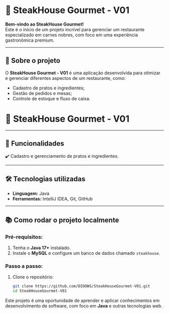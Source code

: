 # 🥩 SteakHouse Gourmet - V01  

**Bem-vindo ao SteakHouse Gourmet!**  
Este é o início de um projeto incrível para gerenciar um restaurante especializado em carnes nobres, com foco em uma experiência gastronômica premium.  

---

## 📌 **Sobre o projeto**  
O **SteakHouse Gourmet - V01** é uma aplicação desenvolvida para otimizar e gerenciar diferentes aspectos de um restaurante, como:  
- Cadastro de pratos e ingredientes;  
- Gestão de pedidos e mesas;  
- Controle de estoque e fluxo de caixa.  
# 🥩 SteakHouse Gourmet - V01  


---

## 🚀 **Funcionalidades**  
✔️ Cadastro e gerenciamento de pratos e ingredientes.  

---

## 🛠 **Tecnologias utilizadas**  
- **Linguagem:** Java  
- **Ferramentas:** IntelliJ IDEA, Git, GitHub  

---

## 📚 **Como rodar o projeto localmente**  

### Pré-requisitos:  
1. Tenha o **Java 17+** instalado.  
2. Instale o **MySQL** e configure um banco de dados chamado `steakhouse`.  

### Passo a passo:  
1. Clone o repositório:  
   ```bash  
   git clone https://github.com/DIOOWS/SteakHouseGourmet-V01.git  
   cd SteakHouseGourmet-V01  

Este projeto é uma oportunidade de aprender e aplicar conhecimentos em desenvolvimento de software, com foco em **Java** e outras tecnologias web.  

  

